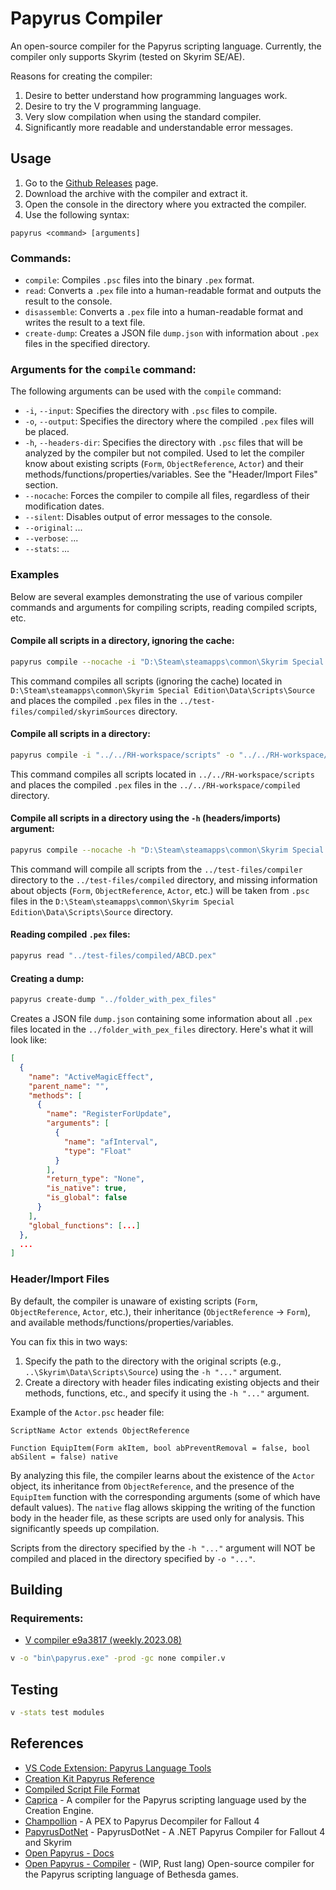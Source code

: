 # Papyrus Compiler

An open-source compiler for the Papyrus scripting language. Currently, the compiler only supports Skyrim (tested on Skyrim SE/AE).

Reasons for creating the compiler:
1. Desire to better understand how programming languages work.
2. Desire to try the V programming language.
3. Very slow compilation when using the standard compiler.
4. Significantly more readable and understandable error messages.

## Usage
1. Go to the [Github Releases](https://github.com/russo-2025/papyrus-compiler/releases) page.
2. Download the archive with the compiler and extract it.
3. Open the console in the directory where you extracted the compiler.
4. Use the following syntax:

```
papyrus <command> [arguments]
```

### Commands:
- `compile`: Compiles `.psc` files into the binary `.pex` format.
- `read`: Converts a `.pex` file into a human-readable format and outputs the result to the console.
- `disassemble`: Converts a `.pex` file into a human-readable format and writes the result to a text file.
- `create-dump`: Creates a JSON file `dump.json` with information about `.pex` files in the specified directory.

### Arguments for the `compile` command:
The following arguments can be used with the `compile` command:

- `-i`, `--input`: Specifies the directory with `.psc` files to compile.
- `-o`, `--output`: Specifies the directory where the compiled `.pex` files will be placed.
- `-h`, `--headers-dir`: Specifies the directory with `.psc` files that will be analyzed by the compiler but not compiled. Used to let the compiler know about existing scripts (`Form`, `ObjectReference`, `Actor`) and their methods/functions/properties/variables. See the "Header/Import Files" section.
- `--nocache`: Forces the compiler to compile all files, regardless of their modification dates.
- `--silent`: Disables output of error messages to the console.
- `--original`: ...
- `--verbose`: ...
- `--stats`: ...

### Examples
Below are several examples demonstrating the use of various compiler commands and arguments for compiling scripts, reading compiled scripts, etc.

#### Compile all scripts in a directory, ignoring the cache:
```bash
papyrus compile --nocache -i "D:\Steam\steamapps\common\Skyrim Special Edition\Data\Scripts\Source" -o "../test-files/compiled/skyrimSources"
```
This command compiles all scripts (ignoring the cache) located in `D:\Steam\steamapps\common\Skyrim Special Edition\Data\Scripts\Source` and places the compiled `.pex` files in the `../test-files/compiled/skyrimSources` directory.

#### Compile all scripts in a directory:
```bash
papyrus compile -i "../../RH-workspace/scripts" -o "../../RH-workspace/compiled"
```
This command compiles all scripts located in `../../RH-workspace/scripts` and places the compiled `.pex` files in the `../../RH-workspace/compiled` directory.

#### Compile all scripts in a directory using the `-h` (headers/imports) argument:
```bash
papyrus compile --nocache -h "D:\Steam\steamapps\common\Skyrim Special Edition\Data\Scripts\Source" -i "../test-files/compiler" -o "../test-files/compiled" 
```
This command will compile all scripts from the `../test-files/compiler` directory to the `../test-files/compiled` directory, and missing information about objects (`Form`, `ObjectReference`, `Actor`, etc.) will be taken from `.psc` files in the `D:\Steam\steamapps\common\Skyrim Special Edition\Data\Scripts\Source` directory.

#### Reading compiled `.pex` files:
```bash
papyrus read "../test-files/compiled/ABCD.pex"
```

#### Creating a dump:
```bash  
papyrus create-dump "../folder_with_pex_files"
```
Creates a JSON file `dump.json` containing some information about all `.pex` files located in the `../folder_with_pex_files` directory. Here's what it will look like:
```json
[
  {
    "name": "ActiveMagicEffect",
    "parent_name": "",
    "methods": [
      {
        "name": "RegisterForUpdate",
        "arguments": [
          {
            "name": "afInterval",
            "type": "Float"
          }
        ],
        "return_type": "None",
        "is_native": true,
        "is_global": false
      }
    ],
    "global_functions": [...]
  },
  ...
]
```

### Header/Import Files
By default, the compiler is unaware of existing scripts (`Form`, `ObjectReference`, `Actor`, etc.), their inheritance (`ObjectReference` -> `Form`), and available methods/functions/properties/variables.

You can fix this in two ways:
1. Specify the path to the directory with the original scripts (e.g., `..\Skyrim\Data\Scripts\Source`) using the `-h "..."` argument.
2. Create a directory with header files indicating existing objects and their methods, functions, etc., and specify it using the `-h "..."` argument.

Example of the `Actor.psc` header file:
```papyrus
ScriptName Actor extends ObjectReference

Function EquipItem(Form akItem, bool abPreventRemoval = false, bool abSilent = false) native
```

By analyzing this file, the compiler learns about the existence of the `Actor` object, its inheritance from `ObjectReference`, and the presence of the `EquipItem` function with the corresponding arguments (some of which have default values). The `native` flag allows skipping the writing of the function body in the header file, as these scripts are used only for analysis. This significantly speeds up compilation.

Scripts from the directory specified by the `-h "..."` argument will NOT be compiled and placed in the directory specified by `-o "..."`.

## Building

### Requirements:
- [V compiler e9a3817 (weekly.2023.08)](https://github.com/vlang/v/releases/tag/weekly.2023.08)

```bash
v -o "bin\papyrus.exe" -prod -gc none compiler.v
```

## Testing

```bash
v -stats test modules
```

## References
- [VS Code Extension: Papyrus Language Tools](https://github.com/joelday/papyrus-lang)
- [Creation Kit Papyrus Reference](https://www.creationkit.com/index.php?title=Category:Papyrus)
- [Compiled Script File Format](https://en.uesp.net/wiki/Skyrim_Mod:Compiled_Script_File_Format)
- [Caprica](https://github.com/Orvid/Caprica) - A compiler for the Papyrus scripting language used by the Creation Engine.
- [Champollion](https://github.com/Orvid/Champollion) - A PEX to Papyrus Decompiler for Fallout 4
- [PapyrusDotNet](https://github.com/zerratar/PapyrusDotNet) - PapyrusDotNet - A .NET Papyrus Compiler for Fallout 4 and Skyrim
- [Open Papyrus - Docs](https://open-papyrus.github.io/docs/Papyrus_Language_Reference/index.html)
- [Open Papyrus - Compiler](https://github.com/open-papyrus/papyrus-compiler) - (WIP, Rust lang) Open-source compiler for the Papyrus scripting language of Bethesda games.